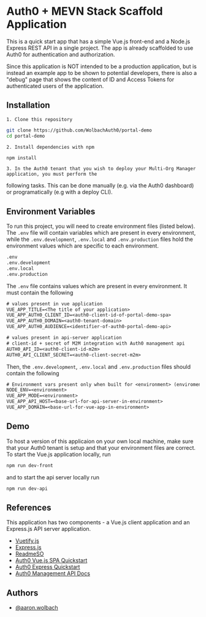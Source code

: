 
# Auth0 + MEVN Stack Scaffold Application

This is a quick start app that has a simple Vue.js front-end and a Node.js Express REST API in a single project. The app is already scaffolded to use Auth0 for authentication and authorization.

Since this application is NOT intended to be a production application, but is instead an example app to be shown
to potential developers, there is also a "debug" page that shows the content of ID and Access Tokens for authenticated
users of the application.

## Installation

    1. Clone this repository
```bash
git clone https://github.com/WolbachAuth0/portal-demo
cd portal-demo
```

    2. Install dependencies with npm
```bash
npm install
```

    3. In the Auth0 tenant that you wish to deploy your Multi-Org Manager application, you must perform the
following tasks. This can be done manually (e.g. via the Auth0 dashboard) or programatically (e.g with a deploy CLI).

## Environment Variables

To run this project, you will need to create environment files (listed below). The `.env` file will contain
variables which are present in every environment, while the `.env.development`, `.env.local` and 
`.env.production` files hold the environment values which are specific to each environment. 

```txt
.env
.env.development
.env.local
.env.production
```

The `.env` file contains values which are present in every environment. It must contain the following 

```txt
# values present in vue application
VUE_APP_TITLE=<The title of your application>
VUE_APP_AUTH0_CLIENT_ID=<auth0-client-id-of-portal-demo-spa>
VUE_APP_AUTH0_DOMAIN=<auth0-tenant-domain>
VUE_APP_AUTH0_AUDIENCE=<identifier-of-auth0-portal-demo-api>

# values present in api-server application
# client-id + secret of M2M integration with Auth0 management api
AUTH0_API_ID=<auth0-client-id-m2m>
AUTH0_API_CLIENT_SECRET=<auth0-client-secret-m2m>
```

Then, the `.env.development`, `.env.local` and `.env.production` files should contain the following

```txt
# Environment vars present only when built for <environment> (enviroment = development, local or production)
NODE_ENV=<environment>
VUE_APP_MODE=<environment>
VUE_APP_API_HOST=<base-url-for-api-server-in-environment>
VUE_APP_DOMAIN=<base-url-for-vue-app-in-environment>
```

## Demo

To host a version of this applicaion on your own local machine, make sure that your Auth0 tenant is setup and that your
environment files are correct. To start the Vue.js application locally, run
```bash
npm run dev-front
```
and to start the api server locally run
```bash
npm run dev-api
```

## References

This application has two components - a Vue.js client application and an Express.js API server application.
 - [Vuetify.js](https://vuetifyjs.com/)
 - [Express.js](https://expressjs.com/)
 - [ReadmeSO](https://readme.so/)
 - [Auth0 Vue.js SPA Quickstart](https://auth0.com/docs/quickstart/spa/vuejs)
 - [Auth0 Express Quickstart](https://auth0.com/docs/quickstart/backend/nodejs/01-authorization)
 - [Auth0 Management API Docs](https://auth0.com/docs/api/management/v2)

## Authors

- [@aaron.wolbach](https://github.com/WolbachAuth0)

